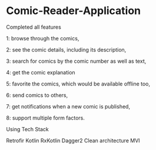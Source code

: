 # Comic-Reader-Application

Completed all features

1: browse through the comics,

2: see the comic details, including its description,

3: search for comics by the comic number as well as text,

4: get the comic explanation

5: favorite the comics, which would be available offline too,

6: send comics to others,

7: get notifications when a new comic is published,

8: support multiple form factors.


Using Tech Stack

Retrofir
Kotlin
RxKotlin
Dagger2
Clean architecture
MVI
